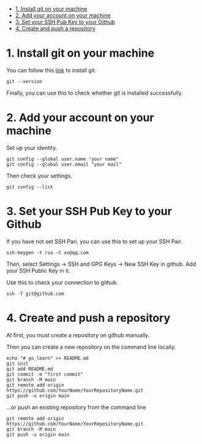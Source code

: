 - [1. Install git on your machine](#1-install-git-on-your-machine)
- [2. Add your account on your machine](#2-add-your-account-on-your-machine)
- [3. Set your SSH Pub Key to your Github](#3-set-your-ssh-pub-key-to-your-github)
- [4. Create and push a repository](#4-create-and-push-a-repository)

# 1. Install git on your machine
You can follow this [link](https://git-scm.com/download/) to install git.
```
git --version
```
Finally, you can use this to check whether git is installed successfully.

# 2. Add your account on your machine
Set up your identity.
```
git config --global user.name "your name"
git config --global user.email "your mail"
```
Then check your settings.
```
git config --list
```

# 3. Set your SSH Pub Key to your Github
If you have not set SSH Pari, you can use this to set up your SSH Pair.
```
ssh-keygen -t rsa -C xx@qq.com
```
Then, select Settings -> SSH and GPG Keys -> New SSH Key in github. Add your SSH Public Key in it.

Use this to check your connection to github.
```
ssh -T git@github.com
```

# 4. Create and push a repository 
At first, you must create a repository on github manually.

Then you can create a new repository on the command line locally.
```
echo "# go_learn" >> README.md  
git init  
git add README.md  
git commit -m "first commit"  
git branch -M main  
git remote add origin https://github.com/YourName/YourRepositoryName.git  
git push -u origin main  
```
  
…or push an existing repository from the command line
```
git remote add origin https://github.com/YourName/YourRepositoryName.git  
git branch -M main  
git push -u origin main  
```